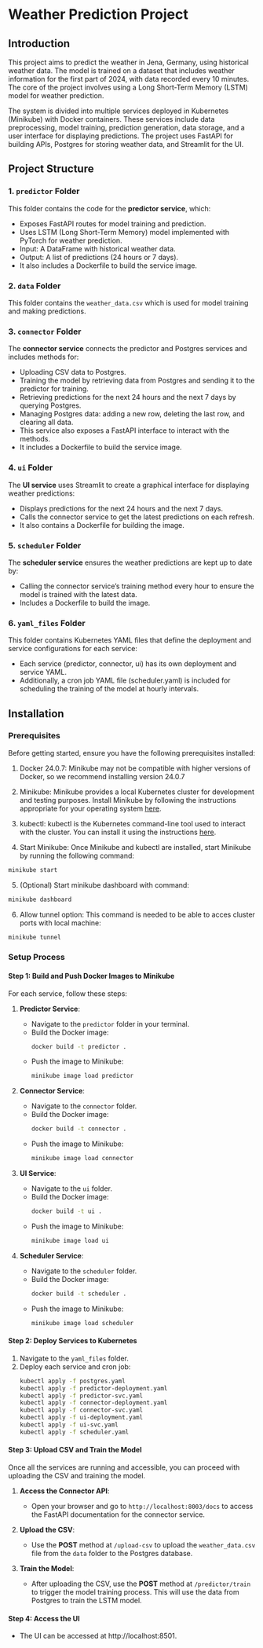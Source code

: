 # Weather Prediction Project

## Introduction

This project aims to predict the weather in Jena, Germany, using historical weather data. The model is trained on a dataset that includes weather information for the first part of 2024, with data recorded every 10 minutes. The core of the project involves using a Long Short-Term Memory (LSTM) model for weather prediction.

The system is divided into multiple services deployed in Kubernetes (Minikube) with Docker containers. These services include data preprocessing, model training, prediction generation, data storage, and a user interface for displaying predictions. The project uses FastAPI for building APIs, Postgres for storing weather data, and Streamlit for the UI.

## Project Structure

### 1. `predictor` Folder
This folder contains the code for the **predictor service**, which:
- Exposes FastAPI routes for model training and prediction.
- Uses LSTM (Long Short-Term Memory) model implemented with PyTorch for weather prediction.
- Input: A DataFrame with historical weather data.
- Output: A list of predictions (24 hours or 7 days).
- It also includes a Dockerfile to build the service image.

### 2. `data` Folder
This folder contains the `weather_data.csv` which is used for model training and making predictions.

### 3. `connector` Folder
The **connector service** connects the predictor and Postgres services and includes methods for:
- Uploading CSV data to Postgres.
- Training the model by retrieving data from Postgres and sending it to the predictor for training.
- Retrieving predictions for the next 24 hours and the next 7 days by querying Postgres.
- Managing Postgres data: adding a new row, deleting the last row, and clearing all data.
- This service also exposes a FastAPI interface to interact with the methods.
- It includes a Dockerfile to build the service image.

### 4. `ui` Folder
The **UI service** uses Streamlit to create a graphical interface for displaying weather predictions:
- Displays predictions for the next 24 hours and the next 7 days.
- Calls the connector service to get the latest predictions on each refresh.
- It also contains a Dockerfile for building the image.

### 5. `scheduler` Folder
The **scheduler service** ensures the weather predictions are kept up to date by:
- Calling the connector service’s training method every hour to ensure the model is trained with the latest data.
- Includes a Dockerfile to build the image.

### 6. `yaml_files` Folder
This folder contains Kubernetes YAML files that define the deployment and service configurations for each service:
- Each service (predictor, connector, ui) has its own deployment and service YAML.
- Additionally, a cron job YAML file (scheduler.yaml) is included for scheduling the training of the model at hourly intervals.

## Installation

### Prerequisites
Before getting started, ensure you have the following prerequisites installed:

1. Docker 24.0.7: Minikube may not be compatible with higher versions of Docker, so we recommend installing version 24.0.7

2. Minikube: Minikube provides a local Kubernetes cluster for development and testing purposes. Install Minikube by following the instructions appropriate for your operating system [here](https://minikube.sigs.k8s.io/docs/start/).

3. kubectl: kubectl is the Kubernetes command-line tool used to interact with the cluster. You can install it using the instructions [here](https://kubernetes.io/docs/tasks/tools/install-kubectl-linux/).

4. Start Minikube: Once Minikube and kubectl are installed, start Minikube by running the following command:
```bash
minikube start
```
5. (Optional) Start minikube dashboard with command:
```bash
minikube dashboard
```
6. Allow tunnel option: This command is needed to be able to acces cluster ports with local machine:
```bash
minikube tunnel
```

### Setup Process

#### Step 1: Build and Push Docker Images to Minikube

For each service, follow these steps:

1. **Predictor Service**:
    - Navigate to the `predictor` folder in your terminal.
    - Build the Docker image:  
      ```bash
      docker build -t predictor .
      ```
    - Push the image to Minikube:
      ```bash
      minikube image load predictor
      ```

2. **Connector Service**:
    - Navigate to the `connector` folder.
    - Build the Docker image:
      ```bash
      docker build -t connector .
      ```
    - Push the image to Minikube:
      ```bash
      minikube image load connector
      ```

3. **UI Service**:
    - Navigate to the `ui` folder.
    - Build the Docker image:
      ```bash
      docker build -t ui .
      ```
    - Push the image to Minikube:
      ```bash
      minikube image load ui
      ```

4. **Scheduler Service**:
    - Navigate to the `scheduler` folder.
    - Build the Docker image:
      ```bash
      docker build -t scheduler .
      ```
    - Push the image to Minikube:
      ```bash
      minikube image load scheduler
      ```

#### Step 2: Deploy Services to Kubernetes

1. Navigate to the `yaml_files` folder.
2. Deploy each service and cron job:
    ```bash
    kubectl apply -f postgres.yaml
    kubectl apply -f predictor-deployment.yaml
    kubectl apply -f predictor-svc.yaml
    kubectl apply -f connector-deployment.yaml
    kubectl apply -f connector-svc.yaml
    kubectl apply -f ui-deployment.yaml
    kubectl apply -f ui-svc.yaml
    kubectl apply -f scheduler.yaml
    ```

#### Step 3: Upload CSV and Train the Model

Once all the services are running and accessible, you can proceed with uploading the CSV and training the model.

1. **Access the Connector API**:
   - Open your browser and go to `http://localhost:8003/docs` to access the FastAPI documentation for the connector service.

2. **Upload the CSV**:
   - Use the **POST** method at `/upload-csv` to upload the `weather_data.csv` file from the `data` folder to the Postgres database.

3. **Train the Model**:
   - After uploading the CSV, use the **POST** method at `/predictor/train` to trigger the model training process. This will use the data from Postgres to train the LSTM model.

#### Step 4: Access the UI

- The UI can be accessed at http://localhost:8501.


